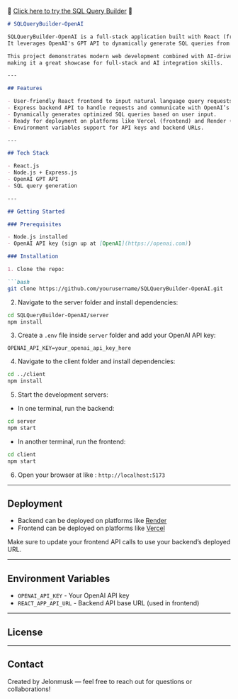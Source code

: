 
👾 [Click here to try the SQL Query Builder](https://sql-query-builder-open-8hb5isp79-jelonmusk-gmailcoms-projects.vercel.app/) 👾

````markdown
# SQLQueryBuilder-OpenAI

SQLQueryBuilder-OpenAI is a full-stack application built with React (frontend) and Node.js + Express (backend).  
It leverages OpenAI's GPT API to dynamically generate SQL queries from natural language prompts.

This project demonstrates modern web development combined with AI-driven SQL query generation, 
making it a great showcase for full-stack and AI integration skills.

---

## Features

- User-friendly React frontend to input natural language query requests.
- Express backend API to handle requests and communicate with OpenAI’s GPT API.
- Dynamically generates optimized SQL queries based on user input.
- Ready for deployment on platforms like Vercel (frontend) and Render (backend).
- Environment variables support for API keys and backend URLs.

---

## Tech Stack

- React.js  
- Node.js + Express.js  
- OpenAI GPT API  
- SQL query generation  

---

## Getting Started

### Prerequisites

- Node.js installed  
- OpenAI API key (sign up at [OpenAI](https://openai.com))  

### Installation

1. Clone the repo:

```bash
git clone https://github.com/yourusername/SQLQueryBuilder-OpenAI.git
````

2. Navigate to the server folder and install dependencies:

```bash
cd SQLQueryBuilder-OpenAI/server
npm install
```

3. Create a `.env` file inside `server` folder and add your OpenAI API key:

```env
OPENAI_API_KEY=your_openai_api_key_here
```

4. Navigate to the client folder and install dependencies:

```bash
cd ../client
npm install
```

5. Start the development servers:

* In one terminal, run the backend:

```bash
cd server
npm start
```

* In another terminal, run the frontend:

```bash
cd client
npm start
```

6. Open your browser at like : `http://localhost:5173`

---

## Deployment

* Backend can be deployed on platforms like [Render](https://render.com)
* Frontend can be deployed on platforms like [Vercel](https://vercel.com)

Make sure to update your frontend API calls to use your backend’s deployed URL.

---

## Environment Variables

* `OPENAI_API_KEY` - Your OpenAI API key
* `REACT_APP_API_URL` - Backend API base URL (used in frontend)

---

## License



---

## Contact

Created by Jelonmusk — feel free to reach out for questions or collaborations!

